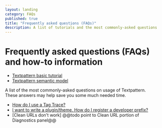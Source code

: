 ```yaml
---
layout: landing
category: FAQs
published: true
title: "Frequently asked questions (FAQs)"
description: A list of tutorials and the most commonly-asked questions on usage of Textpattern.
---
```


# Frequently asked questions (FAQs) and how-to information

* [Textpattern basic tutorial](https://docs.textpattern.io/faqs/textpattern-basic-tutorial)
* [Textpattern semantic model](https://docs.textpattern.io/faqs/textpattern-semantic-model)

A list of the most commonly-asked questions on usage of Textpattern. These answers may help save you some much needed time.

* [How do I use a Tag Trace?](https://docs.textpattern.io/installation/troubleshooting-textpattern#the-tag-trace)
* [I want to write a plugin/theme. How do I register a developer prefix?](https://docs.textpattern.io/development/plugin-developer-prefixes)
* [Clean URLs don't work] @@todo point to Clean URL portion of Diagnostics panel@@
